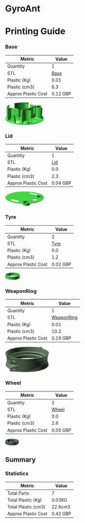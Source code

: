 # GyroAnt
# Printing Guide

### Base

Metric | Value 
--- | --- 
Quantity | 1
STL | [Base](../printedparts/stl/Base.stl)
Plastic (Kg) | 0.01
Plastic (cm3) | 6.3
Approx Plastic Cost | 0.12 GBP

![](../printedparts/images/Base_view.png)



### Lid

Metric | Value 
--- | --- 
Quantity | 1
STL | [Lid](../printedparts/stl/Lid.stl)
Plastic (Kg) | 0.0
Plastic (cm3) | 2.3
Approx Plastic Cost | 0.04 GBP

![](../printedparts/images/Lid_view.png)



### Tyre

Metric | Value 
--- | --- 
Quantity | 2
STL | [Tyre](../printedparts/stl/Tyre.stl)
Plastic (Kg) | 0.0
Plastic (cm3) | 1.2
Approx Plastic Cost | 0.02 GBP

![](../printedparts/images/Tyre_view.png)



### WeaponRing

Metric | Value 
--- | --- 
Quantity | 1
STL | [WeaponRing](../printedparts/stl/WeaponRing.stl)
Plastic (Kg) | 0.01
Plastic (cm3) | 10.2
Approx Plastic Cost | 0.19 GBP

![](../printedparts/images/WeaponRing_view.png)



### Wheel

Metric | Value 
--- | --- 
Quantity | 2
STL | [Wheel](../printedparts/stl/Wheel.stl)
Plastic (Kg) | 0.0
Plastic (cm3) | 2.6
Approx Plastic Cost | 0.05 GBP

![](../printedparts/images/Wheel_view.png)





## Summary

### Statistics

Metric | Value 
--- | --- 
Total Parts | 7
Total Plastic (Kg) | 0.03KG
Total Plastic (cm3) | 22.6cm3
Approx Plastic Cost | 0.42 GBP


